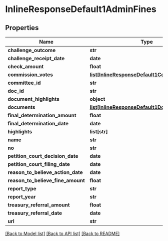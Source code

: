 # InlineResponseDefault1AdminFines

## Properties
Name | Type | Description | Notes
------------ | ------------- | ------------- | -------------
**challenge_outcome** | **str** |  | [optional]
**challenge_receipt_date** | **date** |  | [optional]
**check_amount** | **float** |  | [optional]
**commission_votes** | [**list[InlineResponseDefault1CommissionVotes]**](InlineResponseDefault1CommissionVotes.md) |  | [optional]
**committee_id** | **str** |  | [optional]
**doc_id** | **str** |  | [optional]
**document_highlights** | **object** |  | [optional]
**documents** | [**list[InlineResponseDefault1Documents]**](InlineResponseDefault1Documents.md) |  | [optional]
**final_determination_amount** | **float** |  | [optional]
**final_determination_date** | **date** |  | [optional]
**highlights** | **list[str]** |  | [optional]
**name** | **str** |  | [optional]
**no** | **str** |  | [optional]
**petition_court_decision_date** | **date** |  | [optional]
**petition_court_filing_date** | **date** |  | [optional]
**reason_to_believe_action_date** | **date** |  | [optional]
**reason_to_believe_fine_amount** | **float** |  | [optional]
**report_type** | **str** |  | [optional]
**report_year** | **str** |  | [optional]
**treasury_referral_amount** | **float** |  | [optional]
**treasury_referral_date** | **date** |  | [optional]
**url** | **str** |  | [optional]

[[Back to Model list]](../README.md#documentation-for-models) [[Back to API list]](../README.md#documentation-for-api-endpoints) [[Back to README]](../README.md)
